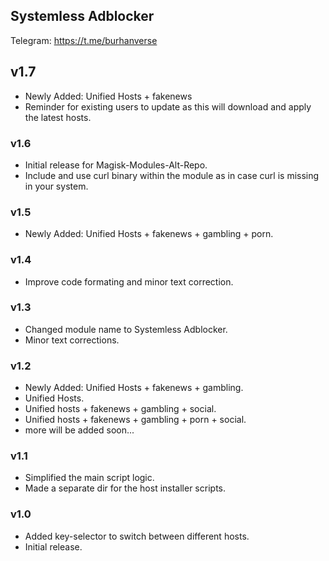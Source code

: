 ## Systemless Adblocker
Telegram:
https://t.me/burhanverse

## v1.7
- Newly Added: Unified Hosts + fakenews
- Reminder for existing users to update as this will download and apply the latest hosts.

### v1.6
- Initial release for Magisk-Modules-Alt-Repo.
- Include and use curl binary within the module as in case curl is missing in your system.

### v1.5
- Newly Added: Unified Hosts + fakenews + gambling + porn.

### v1.4
- Improve code formating and minor text correction.

### v1.3
- Changed module name to Systemless Adblocker.
- Minor text corrections.

### v1.2
- Newly Added: Unified Hosts + fakenews + gambling.
- Unified Hosts.
- Unified hosts + fakenews + gambling + social.
- Unified hosts + fakenews + gambling + porn + social.
- more will be added soon...

### v1.1
- Simplified the main script logic.
- Made a separate dir for the host installer scripts.

### v1.0
- Added key-selector to switch between different hosts.
- Initial release.
